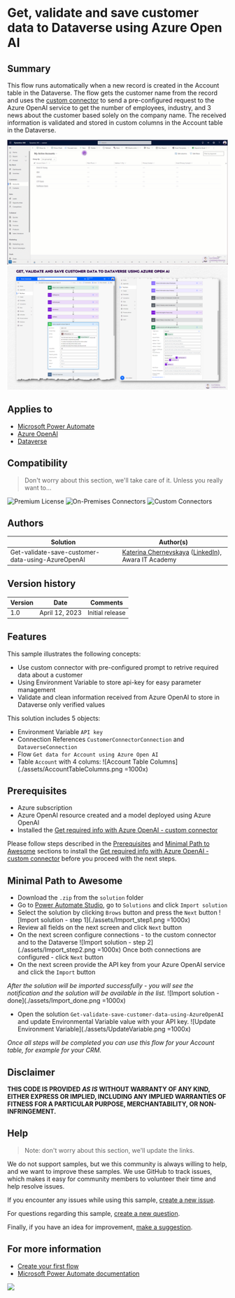 # Get, validate and save customer data to Dataverse using Azure Open AI

## Summary

This flow runs automatically when a new record is created in the Account table in the Dataverse. The flow gets the customer name from the record and uses the [custom connector](https://github.com/Katerina-Chernevskaya/Get-required-info-with-AzureOpenAI_CustomConnector) to send a pre-configured request to the Azure OpenAI service to get the number of employees, industry, and 3 news about the customer based solely on the company name. The received information is validated and stored in custom columns in the Account table in the Dataverse.

![Flow in work](./assets/Get-validate-and-save-customer-data-to-Dataverse-using-AzureOpenAI.gif)
![Flow in steps](./assets/Get-validate-and-save-customer-data-to-Dataverse-using-AzureOpenAI_Flow.png)

## Applies to

* [Microsoft Power Automate](https://docs.microsoft.com/power-automate/)
* [Azure OpenAI](https://learn.microsoft.com/en-us/azure/cognitive-services/openai/)
* [Dataverse](https://learn.microsoft.com/en-us/power-apps/maker/data-platform/)

## Compatibility

> Don't worry about this section, we'll take care of it. Unless you really want to...

![Premium License](https://img.shields.io/badge/Premium%20License-Required-red.svg "Premium license required")
![On-Premises Connectors](https://img.shields.io/badge/On--Premises%20Connectors-No-green.svg "Does not use on-premise connectors")
![Custom Connectors](https://img.shields.io/badge/Custom%20Connectors-Required-red.svg "Use custom connectors")

## Authors

Solution|Author(s)
--------|---------
Get-validate-save-customer-data-using-AzureOpenAI | [Katerina Chernevskaya](https://github.com/Katerina-Chernevskaya) ([LinkedIn](https://www.linkedin.com/in/katerinachernevskaya/)), Awara IT Academy

## Version history

Version|Date|Comments
-------|----|--------
1.0|April 12, 2023|Initial release

## Features

This sample illustrates the following concepts:

* Use custom connector with pre-configured prompt to retrive required data about a customer
* Using Environment Variable to store api-key for easy parameter management
* Validate and clean information received from Azure OpenAI to store in Dataverse only verified values 

This solution includes 5 objects:
* Environment Variable `API key`
* Connection References `CustomerConnectorConnection` and `DataverseConnection`
* Flow `Get data for Account using Azure Open AI`
* Table `Account` with 4 colums:
![Account Table Columns](./assets/AccountTableColumns.png =1000x)

## Prerequisites

* Azure subscription
* Azure OpenAI resource created and a model deployed using Azure OpenAI
* Installed the [Get required info with Azure OpenAI - custom connector](https://github.com/Katerina-Chernevskaya/Get-required-info-with-AzureOpenAI_CustomConnector)

Please follow steps described in the [Prerequisites](https://github.com/Katerina-Chernevskaya/Get-required-info-with-AzureOpenAI_CustomConnector#prerequisites) and [Minimal Path to Awesome](https://github.com/Katerina-Chernevskaya/Get-required-info-with-AzureOpenAI_CustomConnector#minimal-path-to-awesome) sections to install the [Get required info with Azure OpenAI - custom connector](https://github.com/Katerina-Chernevskaya/Get-required-info-with-AzureOpenAI_CustomConnector) before you proceed with the next steps.

## Minimal Path to Awesome

* Download the `.zip` from the `solution` folder
* Go to [Power Automate Studio](https://make.powerautomate.com/), go to `Solutions` and click `Import solution`
* Select the solution by clicking `Brows` button and press the `Next` button 
![Import solution - step 1](./assets/Import_step1.png =1000x)
* Review all fields on the next screen and click `Next` button
* On the next screen configure connections - to the custom connector and to the Dataverse
![Import solution - step 2](./assets/Import_step2.png =1000x)
Once both connections are configured - click `Next` button
* On the next screen provide the API key from your Azure OpenAI service and click the `Import` button


*After the solution will be imported successfully - you will see the notification and the solution will be available in the list.*
![Import solution - done](./assets/Import_done.png =1000x)

* Open the solution `Get-validate-save-customer-data-using-AzureOpenAI` and update Environmental Variable value with your API key.
![Update Environment Variable](./assets/UpdateVariable.png =1000x)

*Once all steps will be completed you can use this flow for your Account table, for example for your CRM.*

## Disclaimer

**THIS CODE IS PROVIDED *AS IS* WITHOUT WARRANTY OF ANY KIND, EITHER EXPRESS OR IMPLIED, INCLUDING ANY IMPLIED WARRANTIES OF FITNESS FOR A PARTICULAR PURPOSE, MERCHANTABILITY, OR NON-INFRINGEMENT.**

## Help

> Note: don't worry about this section, we'll update the links.

We do not support samples, but we this community is always willing to help, and we want to improve these samples. We use GitHub to track issues, which makes it easy for  community members to volunteer their time and help resolve issues.

If you encounter any issues while using this sample, [create a new issue](https://github.com/pnp/powerautomate-samples/issues/new?assignees=&labels=Needs%3A+Triage+%3Amag%3A%2Ctype%3Abug-suspected&template=bug-report.yml&sample=YOURSAMPLENAME&authors=@YOURGITHUBUSERNAME&title=YOURSAMPLENAME%20-%20).

For questions regarding this sample, [create a new question](https://github.com/pnp/powerautomate-samples/issues/new?assignees=&labels=Needs%3A+Triage+%3Amag%3A%2Ctype%3Abug-suspected&template=question.yml&sample=YOURSAMPLENAME&authors=@YOURGITHUBUSERNAME&title=YOURSAMPLENAME%20-%20).

Finally, if you have an idea for improvement, [make a suggestion](https://github.com/pnp/powerautomate-samples/issues/new?assignees=&labels=Needs%3A+Triage+%3Amag%3A%2Ctype%3Abug-suspected&template=suggestion.yml&sample=YOURSAMPLENAME&authors=@YOURGITHUBUSERNAME&title=YOURSAMPLENAME%20-%20).

## For more information

- [Create your first flow](https://docs.microsoft.com/en-us/power-automate/getting-started#create-your-first-flow)
- [Microsoft Power Automate documentation](https://docs.microsoft.com/en-us/power-automate/)


<img src="https://telemetry.sharepointpnp.com/powerautomate-samples/samples/readme-template" />

